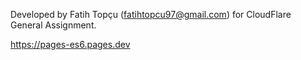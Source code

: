Developed by Fatih Topçu (fatihtopcu97@gmail.com) for CloudFlare General Assignment.

https://pages-es6.pages.dev

